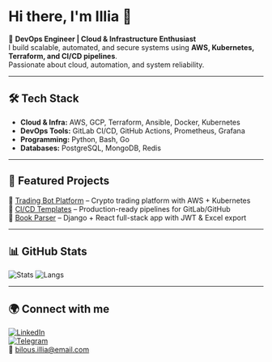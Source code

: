 # Hi there, I'm Illia 👋

🚀 **DevOps Engineer | Cloud & Infrastructure Enthusiast**  
I build scalable, automated, and secure systems using **AWS, Kubernetes, Terraform, and CI/CD pipelines**.  
Passionate about cloud, automation, and system reliability.

---

## 🛠 Tech Stack
- **Cloud & Infra:** AWS, GCP, Terraform, Ansible, Docker, Kubernetes  
- **DevOps Tools:** GitLab CI/CD, GitHub Actions, Prometheus, Grafana  
- **Programming:** Python, Bash, Go  
- **Databases:** PostgreSQL, MongoDB, Redis  

---

## 📌 Featured Projects
🔹 [Trading Bot Platform](https://github.com/...) – Crypto trading platform with AWS + Kubernetes  
🔹 [CI/CD Templates](https://github.com/...) – Production-ready pipelines for GitLab/GitHub  
🔹 [Book Parser](https://github.com/...) – Django + React full-stack app with JWT & Excel export  

---

## 📊 GitHub Stats
![Stats](https://github-readme-stats.vercel.app/api?username=bilous-illia&show_icons=true&theme=tokyonight)
![Langs](https://github-readme-stats.vercel.app/api/top-langs/?username=bilous-illia&layout=compact&theme=tokyonight)

---

## 🌍 Connect with me
[![LinkedIn](https://img.shields.io/badge/LinkedIn-blue?logo=linkedin)](https://linkedin.com/in/...)  
[![Telegram](https://img.shields.io/badge/Telegram-2CA5E0?logo=telegram&logoColor=white)](https://t.me/...)  
📧 bilous.illia@email.com
